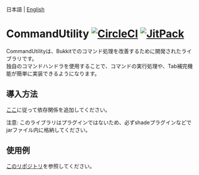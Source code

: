 日本語 | [English](docs/README_EN.md)

# CommandUtility [![CircleCI](https://circleci.com/gh/kuro46/CommandUtility.svg?style=shield)](https://circleci.com/gh/kuro46/CommandUtility) [![JitPack](https://jitpack.io/v/kuro46/CommandUtility.svg)](https://jitpack.io/#kuro46/CommandUtility)

CommandUtilityは、Bukkitでのコマンド処理を改善するために開発されたライブラリです。  
独自のコマンドハンドラを使用することで、コマンドの実行処理や、Tab補完機能が簡単に実装できるようになります。

## 導入方法

[ここ](https://jitpack.io/#kuro46/CommandUtility)に従って依存関係を追加してください。

注意: このライブラリはプラグインではないため、必ずshadeプラグインなどでjarファイル内に格納してください。  

## 使用例

[このリポジトリ](https://github.com/kuro46/CommandUtilityExample)を参照してください。
